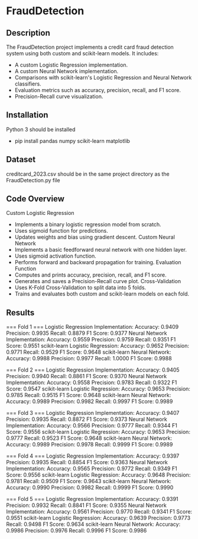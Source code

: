 # FraudDetection

## Description
The FraudDetection project implements a credit card fraud detection system using both custom and scikit-learn models. It includes:
- A custom Logistic Regression implementation.
- A custom Neural Network implementation.
- Comparisons with scikit-learn's Logistic Regression and Neural Network classifiers.
- Evaluation metrics such as accuracy, precision, recall, and F1 score.
- Precision-Recall curve visualization.

## Installation
Python 3 should be installed
- pip install pandas numpy scikit-learn matplotlib

## Dataset
creditcard_2023.csv should be in the same project directory as the FraudDetection.py file

## Code Overview
Custom Logistic Regression
- Implements a binary logistic regression model from scratch.
- Uses sigmoid function for predictions.
- Updates weights and bias using gradient descent.
Custom Neural Network
- Implements a basic feedforward neural network with one hidden layer.
- Uses sigmoid activation function.
- Performs forward and backward propagation for training.
Evaluation Function
- Computes and prints accuracy, precision, recall, and F1 score.
- Generates and saves a Precision-Recall curve plot.
Cross-Validation
- Uses K-Fold Cross-Validation to split data into 5 folds.
- Trains and evaluates both custom and scikit-learn models on each fold.

## Results
=== Fold 1 ===
Logistic Regression Implementation:
Accuracy: 0.9409
Precision: 0.9935
Recall: 0.8879
F1 Score: 0.9377
Neural Network Implementation:
Accuracy: 0.9559
Precision: 0.9759
Recall: 0.9351
F1 Score: 0.9551
scikit-learn Logistic Regression:
Accuracy: 0.9652
Precision: 0.9771
Recall: 0.9529
F1 Score: 0.9648
scikit-learn Neural Network:
Accuracy: 0.9988
Precision: 0.9977
Recall: 1.0000
F1 Score: 0.9988

=== Fold 2 ===
Logistic Regression Implementation:
Accuracy: 0.9405
Precision: 0.9940
Recall: 0.8861
F1 Score: 0.9370
Neural Network Implementation:
Accuracy: 0.9558
Precision: 0.9783
Recall: 0.9322
F1 Score: 0.9547
scikit-learn Logistic Regression:
Accuracy: 0.9653
Precision: 0.9785
Recall: 0.9515
F1 Score: 0.9648
scikit-learn Neural Network:
Accuracy: 0.9989
Precision: 0.9982
Recall: 0.9997
F1 Score: 0.9989

=== Fold 3 ===
Logistic Regression Implementation:
Accuracy: 0.9407
Precision: 0.9935
Recall: 0.8872
F1 Score: 0.9373
Neural Network Implementation:
Accuracy: 0.9566
Precision: 0.9777
Recall: 0.9344
F1 Score: 0.9556
scikit-learn Logistic Regression:
Accuracy: 0.9653
Precision: 0.9777
Recall: 0.9523
F1 Score: 0.9648
scikit-learn Neural Network:
Accuracy: 0.9989
Precision: 0.9978
Recall: 0.9999
F1 Score: 0.9989

=== Fold 4 ===
Logistic Regression Implementation:
Accuracy: 0.9397
Precision: 0.9935
Recall: 0.8854
F1 Score: 0.9363
Neural Network Implementation:
Accuracy: 0.9565
Precision: 0.9772
Recall: 0.9349
F1 Score: 0.9556
scikit-learn Logistic Regression:
Accuracy: 0.9648
Precision: 0.9781
Recall: 0.9509
F1 Score: 0.9643
scikit-learn Neural Network:
Accuracy: 0.9990
Precision: 0.9982
Recall: 0.9999
F1 Score: 0.9990

=== Fold 5 ===
Logistic Regression Implementation:
Accuracy: 0.9391
Precision: 0.9932
Recall: 0.8841
F1 Score: 0.9355
Neural Network Implementation:
Accuracy: 0.9561
Precision: 0.9770
Recall: 0.9341
F1 Score: 0.9551
scikit-learn Logistic Regression:
Accuracy: 0.9639
Precision: 0.9773
Recall: 0.9498
F1 Score: 0.9634
scikit-learn Neural Network:
Accuracy: 0.9986
Precision: 0.9976
Recall: 0.9996
F1 Score: 0.9986

